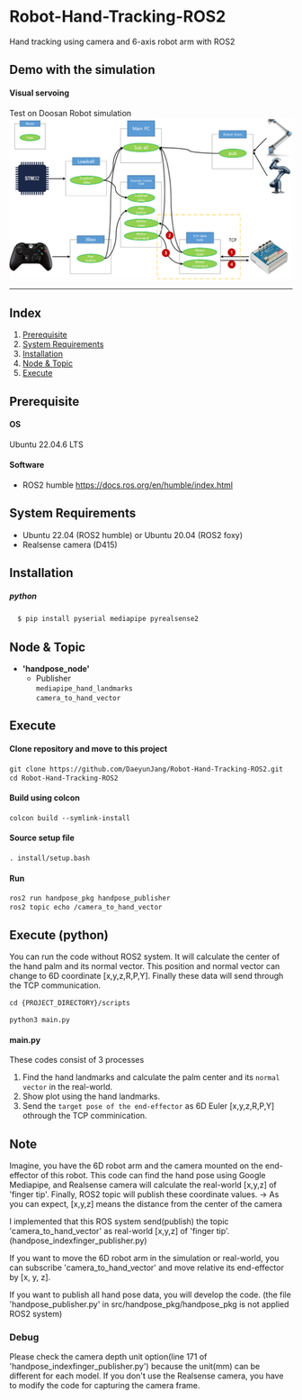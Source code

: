 # Robot-Hand-Tracking-ROS2
Hand tracking using camera and 6-axis robot arm with ROS2

## Demo with the simulation
#### Visual servoing
Test on Doosan Robot simulation
![Image Description](https://github.com/Bigyuun/teleop_robot_ws/blob/humble/media/ros2_system_config.png)


---
## Index
1. [Prerequisite](#prerequisite)
2. [System Requirements](#system-requirements)
4. [Installation](#installation)
6. [Node & Topic](#node--topic)
9. [Execute](#execute)

## Prerequisite
#### OS
Ubuntu 22.04.6 LTS
#### Software
- ROS2 humble
  <https://docs.ros.org/en/humble/index.html>

## System Requirements
- Ubuntu 22.04 (ROS2 humble) or Ubuntu 20.04 (ROS2 foxy)
- Realsense camera (D415)

## Installation
##### python
```bash
  $ pip install pyserial mediapipe pyrealsense2
```

## Node & Topic
- **'handpose_node'**
  - Publisher<br/>
    `mediapipe_hand_landmarks`<br/>
    `camera_to_hand_vector`<br/>

## Execute
#### Clone repository and move to this project
```
git clone https://github.com/DaeyunJang/Robot-Hand-Tracking-ROS2.git
cd Robot-Hand-Tracking-ROS2
```

#### Build using colcon
```
colcon build --symlink-install
```

#### Source setup file
```
. install/setup.bash
```

#### Run
```
ros2 run handpose_pkg handpose_publisher
ros2 topic echo /camera_to_hand_vector
```

## Execute (python)
You can run the code without ROS2 system.
It will calculate the center of the hand palm and its normal vector. This position and normal vector can change to 6D coordinate [x,y,z,R,P,Y].
Finally these data will send through the TCP communication.

```
cd {PROJECT_DIRECTORY}/scripts
```
```
python3 main.py
```
#### main.py
These codes consist of 3 processes
1. Find the hand landmarks and calculate the palm center and its `normal vector` in the real-world.
2. Show plot using the hand landmarks.
3. Send the `target pose of the end-effector` as 6D Euler [x,y,z,R,P,Y] othrough the TCP comminication. 




## Note
Imagine, you have the 6D robot arm and the camera mounted on the end-effector of this robot.
This code can find the hand pose using Google Mediapipe, and Realsense camera will calculate the real-world [x,y,z] of 'finger tip'. Finally, ROS2 topic will publish these coordinate values.
-> As you can expect, [x,y,z] means the distance from the center of the camera

I implemented that this ROS system send(publish) the topic 'camera_to_hand_vector' as real-world [x,y,z] of 'finger tip'. (handpose_indexfinger_publisher.py)

If you want to move the 6D robot arm in the simulation or real-world,
you can subscribe 'camera_to_hand_vector' and move relative its end-effector by [x, y, z].

If you want to publish all hand pose data,
you will develop the code. (the file 'handpose_publisher.py' in src/handpose_pkg/handpose_pkg is not applied ROS2 system)

### Debug
Please check the camera depth unit option(line 171 of 'handpose_indexfinger_publisher.py') because the unit(mm) can be different for each model.
If you don't use the Realsense camera, you have to modify the code for capturing the camera frame.

